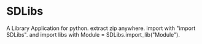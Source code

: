 # SDLibs
A Library Application for python. extract zip anywhere. import with "import SDLibs". and import libs with Module = SDLibs.import_lib("Module").
